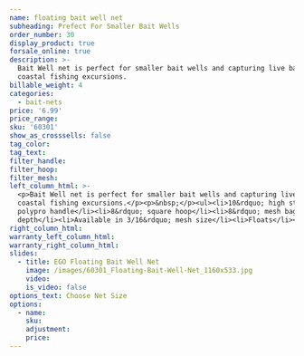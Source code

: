 ```yaml
---
name: floating bait well net
subheading: Prefect For Smaller Bait Wells
order_number: 30
display_product: true
forsale_online: true
description: >-
  Bait Well net is perfect for smaller bait wells and capturing live bait on
  coastal fishing excursions.
billable_weight: 4
categories:
  - bait-nets
price: '6.99'
price_range:
sku: '60301'
show_as_crosssells: false
tag_color:
tag_text:
filter_handle:
filter_hoop:
filter_mesh:
left_column_html: >-
  <p>Bait Well net is perfect for smaller bait wells and capturing live bait on
  coastal fishing excursions.</p><p>&nbsp;</p><ul><li>10&rdquo; high strength
  polypro handle</li><li>8&rdquo; square hoop</li><li>8&rdquo; mesh bag
  depth</li><li>Available in 3/16&rdquo; mesh size</li><li>Floats</li></ul>
right_column_html:
warranty_left_column_html:
warranty_right_column_html:
slides:
  - title: EGO Floating Bait Well Net
    image: /images/60301_Floating-Bait-Well-Net_1160x533.jpg
    video:
    is_video: false
options_text: Choose Net Size
options:
  - name:
    sku:
    adjustment:
    price:
---
```

